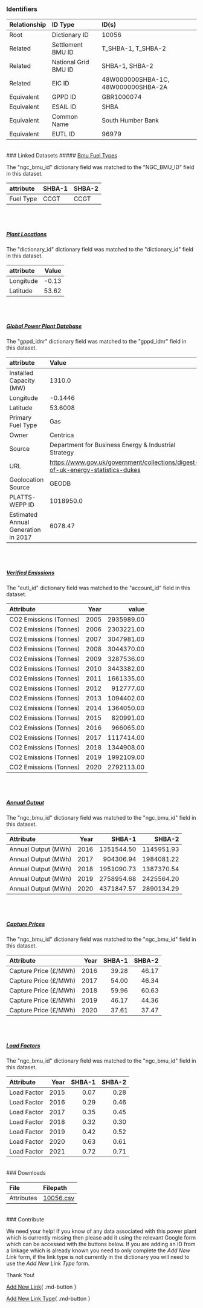 ### Identifiers

| Relationship   | ID Type              | ID(s)                              |
|:---------------|:---------------------|:-----------------------------------|
| Root           | Dictionary ID        | 10056                              |
| Related        | Settlement BMU ID    | T_SHBA-1, T_SHBA-2                 |
| Related        | National Grid BMU ID | SHBA-1, SHBA-2                     |
| Related        | EIC ID               | 48W000000SHBA-1C, 48W000000SHBA-2A |
| Equivalent     | GPPD ID              | GBR1000074                         |
| Equivalent     | ESAIL ID             | SHBA                               |
| Equivalent     | Common Name          | South Humber Bank                  |
| Equivalent     | EUTL ID              | 96979                              |

<br>
### Linked Datasets
##### <a href="https://osuked.github.io/Power-Station-Dictionary/datasets/bmu-fuel-types">Bmu Fuel Types</a>



The "ngc_bmu_id" dictionary field was matched to the "NGC_BMU_ID" field in this dataset.

| attribute   | SHBA-1   | SHBA-2   |
|:------------|:---------|:---------|
| Fuel Type   | CCGT     | CCGT     |

<br><br>
##### <a href="https://osuked.github.io/Power-Station-Dictionary/datasets/plant-locations">Plant Locations</a>



The "dictionary_id" dictionary field was matched to the "dictionary_id" field in this dataset.

| attribute   |   Value |
|:------------|--------:|
| Longitude   |   -0.13 |
| Latitude    |   53.62 |

<br><br>
##### <a href="https://osuked.github.io/Power-Station-Dictionary/datasets/global-power-plant-database">Global Power Plant Database</a>



The "gppd_idnr" dictionary field was matched to the "gppd_idnr" field in this dataset.

| attribute                           | Value                                                                          |
|:------------------------------------|:-------------------------------------------------------------------------------|
| Installed Capacity (MW)             | 1310.0                                                                         |
| Longitude                           | -0.1446                                                                        |
| Latitude                            | 53.6008                                                                        |
| Primary Fuel Type                   | Gas                                                                            |
| Owner                               | Centrica                                                                       |
| Source                              | Department for Business Energy & Industrial Strategy                           |
| URL                                 | https://www.gov.uk/government/collections/digest-of-uk-energy-statistics-dukes |
| Geolocation Source                  | GEODB                                                                          |
| PLATTS-WEPP ID                      | 1018950.0                                                                      |
| Estimated Annual Generation in 2017 | 6078.47                                                                        |

<br><br>
##### <a href="https://osuked.github.io/Power-Station-Dictionary/datasets/verified-emissions">Verified Emissions</a>



The "eutl_id" dictionary field was matched to the "account_id" field in this dataset.

| Attribute              |   Year |      value |
|:-----------------------|-------:|-----------:|
| CO2 Emissions (Tonnes) |   2005 | 2935989.00 |
| CO2 Emissions (Tonnes) |   2006 | 2303221.00 |
| CO2 Emissions (Tonnes) |   2007 | 3047981.00 |
| CO2 Emissions (Tonnes) |   2008 | 3044370.00 |
| CO2 Emissions (Tonnes) |   2009 | 3287536.00 |
| CO2 Emissions (Tonnes) |   2010 | 3443382.00 |
| CO2 Emissions (Tonnes) |   2011 | 1661335.00 |
| CO2 Emissions (Tonnes) |   2012 |  912777.00 |
| CO2 Emissions (Tonnes) |   2013 | 1094402.00 |
| CO2 Emissions (Tonnes) |   2014 | 1364050.00 |
| CO2 Emissions (Tonnes) |   2015 |  820991.00 |
| CO2 Emissions (Tonnes) |   2016 |  966065.00 |
| CO2 Emissions (Tonnes) |   2017 | 1117414.00 |
| CO2 Emissions (Tonnes) |   2018 | 1344908.00 |
| CO2 Emissions (Tonnes) |   2019 | 1992109.00 |
| CO2 Emissions (Tonnes) |   2020 | 2792113.00 |

<br><br>
##### <a href="https://osuked.github.io/Power-Station-Dictionary/datasets/annual-output">Annual Output</a>



The "ngc_bmu_id" dictionary field was matched to the "ngc_bmu_id" field in this dataset.

| Attribute           |   Year |     SHBA-1 |     SHBA-2 |
|:--------------------|-------:|-----------:|-----------:|
| Annual Output (MWh) |   2016 | 1351544.50 | 1145951.93 |
| Annual Output (MWh) |   2017 |  904306.94 | 1984081.22 |
| Annual Output (MWh) |   2018 | 1951090.73 | 1387370.54 |
| Annual Output (MWh) |   2019 | 2758954.68 | 2425564.20 |
| Annual Output (MWh) |   2020 | 4371847.57 | 2890134.29 |

<br><br>
##### <a href="https://osuked.github.io/Power-Station-Dictionary/datasets/capture-prices">Capture Prices</a>



The "ngc_bmu_id" dictionary field was matched to the "ngc_bmu_id" field in this dataset.

| Attribute             |   Year |   SHBA-1 |   SHBA-2 |
|:----------------------|-------:|---------:|---------:|
| Capture Price (£/MWh) |   2016 |    39.28 |    46.17 |
| Capture Price (£/MWh) |   2017 |    54.00 |    46.34 |
| Capture Price (£/MWh) |   2018 |    59.96 |    60.63 |
| Capture Price (£/MWh) |   2019 |    46.17 |    44.36 |
| Capture Price (£/MWh) |   2020 |    37.61 |    37.47 |

<br><br>
##### <a href="https://osuked.github.io/Power-Station-Dictionary/datasets/load-factors">Load Factors</a>



The "ngc_bmu_id" dictionary field was matched to the "ngc_bmu_id" field in this dataset.

| Attribute   |   Year |   SHBA-1 |   SHBA-2 |
|:------------|-------:|---------:|---------:|
| Load Factor |   2015 |     0.07 |     0.28 |
| Load Factor |   2016 |     0.29 |     0.46 |
| Load Factor |   2017 |     0.35 |     0.45 |
| Load Factor |   2018 |     0.32 |     0.30 |
| Load Factor |   2019 |     0.42 |     0.52 |
| Load Factor |   2020 |     0.63 |     0.61 |
| Load Factor |   2021 |     0.72 |     0.71 |


<br>
### Downloads


| File       | Filepath                                                                              |
|:-----------|:--------------------------------------------------------------------------------------|
| Attributes | [10056.csv](https://osuked.github.io/Power-Station-Dictionary/object_attrs/10056.csv) |


<br>
### Contribute

We need your help! If you know of any data associated with this power plant which is currently missing then please add it using the relevant Google form which can be accessed with the buttons below.  If you are adding an ID from a linkage which is already known you need to only complete the *Add New Link* form, if the link type is not currently in the dictionary you will need to use the *Add New Link Type* form.

Thank You!

[Add New Link](https://docs.google.com/forms/d/e/1FAIpQLSc5jRsQ7NgiLLXbwo9PUdwTQyuqbRwThltG56-o6NVSe7E_nw/viewform?usp=pp_url&entry.251912331=10056){ .md-button }

[Add New Link Type](https://docs.google.com/forms/d/e/1FAIpQLSdQfLmfOR0Vw4Z7gDQAIhBbqIifd1RuSFPKmDQpROhOqjo7ew/viewform?usp=pp_url&entry.2141539628=10056){ .md-button }
